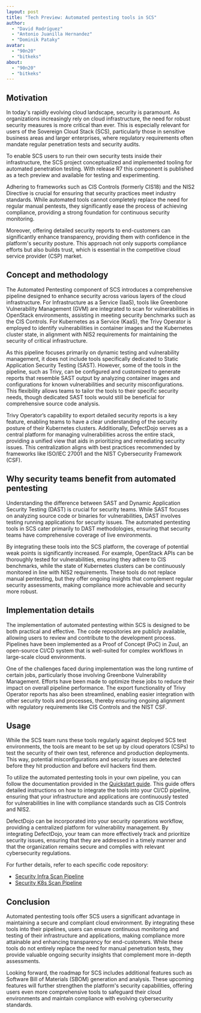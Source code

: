 ```yaml
---
layout: post
title: "Tech Preview: Automated pentesting tools in SCS"
author:
  - "David Rodríguez"
  - "Antonio Juanilla Hernandez"
  - "Dominik Pataky"
avatar:
  - "90n20"
  - "bitkeks"
about:
  - "90n20"
  - "bitkeks"
---
```


## Motivation

In today's rapidly evolving cloud landscape, security is paramount. As organizations increasingly rely on cloud infrastructure, the need for robust security measures is more critical than ever. This is especially relevant for users of the Sovereign Cloud Stack (SCS), particularly those in sensitive business areas and larger enterprises, where regulatory requirements often mandate regular penetration tests and security audits.

To enable SCS users to run their own security tests inside their infrastructure, the SCS project conceptualized and implemented tooling for automated penetration testing. With release R7 this component is published as a tech preview and available for testing and experimenting.

Adhering to frameworks such as CIS Controls (formerly CIS18) and the NIS2 Directive is crucial for ensuring that security practices meet industry standards. While automated tools cannot completely replace the need for regular manual pentests, they significantly ease the process of achieving compliance, providing a strong foundation for continuous security monitoring.

Moreover, offering detailed security reports to end-customers can significantly enhance transparency, providing them with confidence in the platform's security posture. This approach not only supports compliance efforts but also builds trust, which is essential in the competitive cloud service provider (CSP) market.

## Concept and methodology

The Automated Pentesting component of SCS introduces a comprehensive pipeline designed to enhance security across various layers of the cloud infrastructure. For Infrastructure as a Service (IaaS), tools like Greenbone Vulnerability Management (GVM) are integrated to scan for vulnerabilities in OpenStack environments, assisting in meeting security benchmarks such as the CIS Controls. For Kubernetes as a Service (KaaS), the Trivy Operator is employed to identify vulnerabilities in container images and the Kubernetes cluster state, in alignment with NIS2 requirements for maintaining the security of critical infrastructure.

As this pipeline focuses primarily on dynamic testing and vulnerability management, it does not include tools specifically dedicated to Static Application Security Testing (SAST). However, some of the tools in the pipeline, such as Trivy, can be configured and customized to generate reports that resemble SAST output by analyzing container images and configurations for known vulnerabilities and security misconfigurations. This flexibility allows teams to tailor the tools to their specific security needs, though dedicated SAST tools would still be beneficial for comprehensive source code analysis.

Trivy Operator’s capability to export detailed security reports is a key feature, enabling teams to have a clear understanding of the security posture of their Kubernetes clusters. Additionally, DefectDojo serves as a central platform for managing vulnerabilities across the entire stack, providing a unified view that aids in prioritizing and remediating security issues. This centralization aligns with best practices recommended by frameworks like ISO/IEC 27001 and the NIST Cybersecurity Framework (CSF).

## Why security teams benefit from automated pentesting

Understanding the difference between SAST and Dynamic Application Security Testing (DAST) is crucial for security teams. While SAST focuses on analyzing source code or binaries for vulnerabilities, DAST involves testing running applications for security issues. The automated pentesting tools in SCS cater primarily to DAST methodologies, ensuring that security teams have comprehensive coverage of live environments.

By integrating these tools into the SCS platform, the coverage of potential weak points is significantly increased. For example, OpenStack APIs can be thoroughly tested for vulnerabilities, ensuring they adhere to CIS benchmarks, while the state of Kubernetes clusters can be continuously monitored in line with NIS2 requirements. These tools do not replace manual pentesting, but they offer ongoing insights that complement regular security assessments, making compliance more achievable and security more robust.

## Implementation details

The implementation of automated pentesting within SCS is designed to be both practical and effective. The code repositories are publicly available, allowing users to review and contribute to the development process. Pipelines have been implemented as a Proof of Concept (PoC) in Zuul, an open-source CI/CD system that is well-suited for complex workflows in large-scale cloud environments.

One of the challenges faced during implementation was the long runtime of certain jobs, particularly those involving Greenbone Vulnerability Management. Efforts have been made to optimize these jobs to reduce their impact on overall pipeline performance. The export functionality of Trivy Operator reports has also been streamlined, enabling easier integration with other security tools and processes, thereby ensuring ongoing alignment with regulatory requirements like CIS Controls and the NIST CSF.

## Usage

While the SCS team runs these tools regularly against deployed SCS test environments, the tools are meant to be set up by cloud operators (CSPs) to test the security of their own test, reference and production deployments. This way, potential misconfigurations and security issues are detected before they hit production and before evil hackers find them.

To utilize the automated pentesting tools in your own pipeline, you can follow the documentation provided in the [Quickstart guide](https://docs.scs.community/docs/operating-scs/components/automated-pentesting/quickstart). This guide offers detailed instructions on how to integrate the tools into your CI/CD pipeline, ensuring that your infrastructure and applications are continuously tested for vulnerabilities in line with compliance standards such as CIS Controls and NIS2.

DefectDojo can be incorporated into your security operations workflow, providing a centralized platform for vulnerability management. By integrating DefectDojo, your team can more effectively track and prioritize security issues, ensuring that they are addressed in a timely manner and that the organization remains secure and complies with relevant cybersecurity regulations.

For further details, refer to each specific code repository:
- [Security Infra Scan Pipeline](https://github.com/SovereignCloudStack/security-infra-scan-pipeline)
- [Security K8s Scan Pipeline](https://github.com/SovereignCloudStack/security-k8s-scan-pipeline)

## Conclusion

Automated pentesting tools offer SCS users a significant advantage in maintaining a secure and compliant cloud environment. By integrating these tools into their pipelines, users can ensure continuous monitoring and testing of their infrastructure and applications, making compliance more attainable and enhancing transparency for end-customers. While these tools do not entirely replace the need for manual penetration tests, they provide valuable ongoing security insights that complement more in-depth assessments.

Looking forward, the roadmap for SCS includes additional features such as Software Bill of Materials (SBOM) generation and analysis. These upcoming features will further strengthen the platform's security capabilities, offering users even more comprehensive tools to safeguard their cloud environments and maintain compliance with evolving cybersecurity standards.
